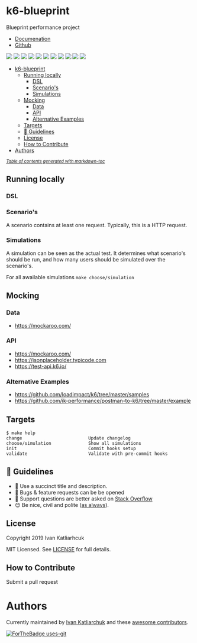 # k6-blueprint

Blueprint performance project

- [Documenation](https://k6.io/docs/using-k6/)
- [Github](https://github.com/loadimpact/k6)

[![](https://img.shields.io/github/license/ik-performance/k6-blueprint)](https://github.com/ik-performance/k6-blueprint)
![](https://img.shields.io/github/v/tag/ik-performance/k6-blueprint)
![](https://img.shields.io/issues/github/ik-performance/k6-blueprint)
![](https://img.shields.io/github/issues/ik-performance/k6-blueprint)
![](https://img.shields.io/github/issues-closed/ik-performance/k6-blueprint)
[![](https://img.shields.io/github/languages/code-size/ik-performance/k6-blueprint)](https://github.com/ik-performance/k6-blueprint)
[![](https://img.shields.io/github/repo-size/ik-performance/k6-blueprint)](https://github.com/ik-performance/k6-blueprint)
![](https://img.shields.io/github/languages/top/ik-performance/k6-blueprint?color=green&logo=terraform&logoColor=blue)
![](https://img.shields.io/github/commit-activity/m/ik-performance/k6-blueprint)
![](https://img.shields.io/github/contributors/ik-performance/k6-blueprint)
![](https://img.shields.io/github/last-commit/ik-performance/k6-blueprint)

- [k6-blueprint](#k6-blueprint)
  * [Running locally](#running-locally)
    + [DSL](#dsl)
    + [Scenario's](#scenario-s)
    + [Simulations](#simulations)
  * [Mocking](#mocking)
    + [Data](#data)
    + [API](#api)
    + [Alternative Examples](#alternative-examples)
  * [Targets](#targets)
  * [:memo: Guidelines](#-memo--guidelines)
  * [License](#license)
  * [How to Contribute](#how-to-contribute)
- [Authors](#authors)

<small><i><a href='http://ecotrust-canada.github.io/markdown-toc/'>Table of contents generated with markdown-toc</a></i></small>

## Running locally

### DSL

### Scenario's
A scenario contains at least one request. Typically, this is a HTTP request.

### Simulations
A simulation can be seen as the actual test. It determines what scenario's should be run, and how many users should be simulated over the scenario's.

For all awailable simulations `make choose/simulation`

## Mocking

### Data

- https://mockaroo.com/

### API

- https://mockaroo.com/
- https://jsonplaceholder.typicode.com
- https://test-api.k6.io/

### Alternative Examples

- https://github.com/loadimpact/k6/tree/master/samples
- https://github.com/ik-performance/postman-to-k6/tree/master/example

## Targets

<!-- START makefile-doc -->
```
$ make help
change                         Update changelog
choose/simulation              Show all simulations
init                           Commit hooks setup
validate                       Validate with pre-commit hooks
```
<!-- END makefile-doc -->

## :memo: Guidelines

 - :memo: Use a succinct title and description.
 - :bug: Bugs & feature requests can be be opened
 - :signal_strength: Support questions are better asked on [Stack Overflow](https://stackoverflow.com/)
 - :blush: Be nice, civil and polite ([as always](http://contributor-covenant.org/version/1/4/)).

## License

Copyright 2019 Ivan Katliarhcuk

MIT Licensed. See [LICENSE](./LICENSE) for full details.

## How to Contribute

Submit a pull request

# Authors

Currently maintained by [Ivan Katliarchuk](https://github.com/ivankatliarchuk) and these [awesome contributors](https://github.com/terraform-module/terraform-module-blueprint/graphs/contributors).

[![ForTheBadge uses-git](http://ForTheBadge.com/images/badges/uses-git.svg)](https://GitHub.com/)
